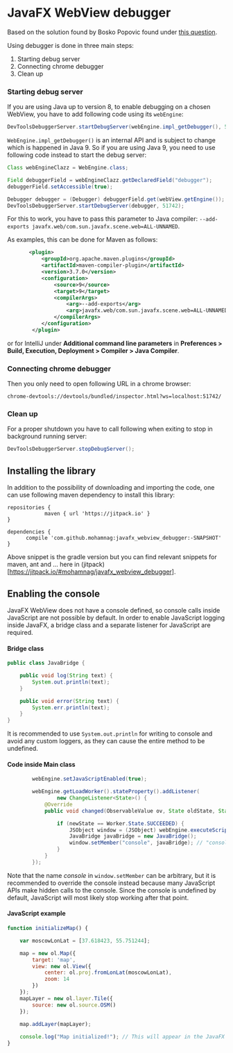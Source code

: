 # JavaFX WebView debugger
Based on the solution found by Bosko Popovic found under [this question](http://stackoverflow.com/questions/9398879/html-javascript-debugging-in-javafx-webview/34444807#34444807).

Using debugger is done in three main steps:
 1. Starting debug server
 1. Connecting chrome debugger 
 1. Clean up

### Starting debug server
If you are using Java up to version 8, to enable debugging on a chosen WebView, you have to add following code using its `webEngine`:
```java
DevToolsDebuggerServer.startDebugServer(webEngine.impl_getDebugger(), 51742);
```

`WebEngine.impl_getDebugger()` is an internal API and is subject to change which is happened in Java 9. So if you are using Java 9, you need to use following code instead to start the debug server:

```java
Class webEngineClazz = WebEngine.class;

Field debuggerField = webEngineClazz.getDeclaredField("debugger");
debuggerField.setAccessible(true);

Debugger debugger = (Debugger) debuggerField.get(webView.getEngine());
DevToolsDebuggerServer.startDebugServer(debugger, 51742);
```

For this to work, you have to pass this parameter to Java compiler: `--add-exports javafx.web/com.sun.javafx.scene.web=ALL-UNNAMED`. 

As examples, this can be done for Maven as follows:
```xml
       <plugin>
           <groupId>org.apache.maven.plugins</groupId>
           <artifactId>maven-compiler-plugin</artifactId>
           <version>3.7.0</version>
           <configuration>
               <source>9</source>
               <target>9</target>
               <compilerArgs>
                   <arg>--add-exports</arg>
                   <arg>javafx.web/com.sun.javafx.scene.web=ALL-UNNAMED</arg>
               </compilerArgs>
           </configuration>
        </plugin>
```

or for IntelliJ under **Additional command line parameters** in **Preferences > Build, Execution, Deployment > Compiler > Java Compiler**.

### Connecting chrome debugger
Then you only need to open following URL in a chrome browser:
```
chrome-devtools://devtools/bundled/inspector.html?ws=localhost:51742/
```

### Clean up
For a proper shutdown you have to call following when exiting to stop in background running server:
```java
DevToolsDebuggerServer.stopDebugServer();
```

## Installing the library
In addition to the possibility of downloading and importing the code, one can use following maven dependency to install this library:

```
repositories {
			maven { url 'https://jitpack.io' }
}

dependencies {
      compile 'com.github.mohamnag:javafx_webview_debugger:-SNAPSHOT'
}
```

Above snippet is the gradle version but you can find relevant snippets for maven, ant and ... here in (jitpack)[https://jitpack.io/#mohamnag/javafx_webview_debugger].

## Enabling the console
JavaFX WebView does not have a console defined, so console calls inside JavaScript are not possible by default. In order to enable JavaScript logging inside JavaFX, a bridge class and a separate listener for JavaScript are required.

#### Bridge class

```java
public class JavaBridge {

    public void log(String text) {
        System.out.println(text);
    }

    public void error(String text) {
        System.err.println(text);
    }
}
```
It is recommended to use `System.out.println` for writing to console and avoid any custom loggers, as they can cause the entire method to be undefined.

#### Code inside Main class
```java
        webEngine.setJavaScriptEnabled(true);

        webEngine.getLoadWorker().stateProperty().addListener(
                new ChangeListener<State>() {
            @Override
            public void changed(ObservableValue ov, State oldState, State newState) {

                if (newState == Worker.State.SUCCEEDED) {
                    JSObject window = (JSObject) webEngine.executeScript("window");
                    JavaBridge javaBridge = new JavaBridge();
                    window.setMember("console", javaBridge); // "console" object is now known to JavaScript
                }
            }
        });

```
Note that the name *console* in `window.setMember` can be arbitrary, but it is recommended to override the console instead because many JavaScript APIs make hidden calls to the console. Since the console is undefined by default, JavaScript will most likely stop working after that point.

#### JavaScript example

```javascript
function initializeMap() {

    var moscowLonLat = [37.618423, 55.751244];

    map = new ol.Map({
        target: 'map',
        view: new ol.View({
            center: ol.proj.fromLonLat(moscowLonLat),
            zoom: 14
        })
    });
    mapLayer = new ol.layer.Tile({
        source: new ol.source.OSM()
    });

    map.addLayer(mapLayer);
    
    console.log("Map initialized!"); // This will appear in the JavaFX console
}
```
